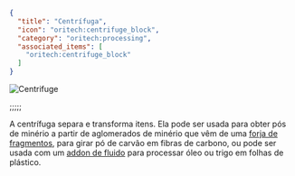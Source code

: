```json
{
  "title": "Centrífuga",
  "icon": "oritech:centrifuge_block",
  "category": "oritech:processing",
  "associated_items": [
    "oritech:centrifuge_block"
  ]
}
```

![Centrifuge](oritech:textures/book/centrifuge.png,fit)

;;;;;

A centrífuga separa e transforma itens. Ela pode ser usada para obter pós de minério a partir de aglomerados de minério que vêm de uma [forja de fragmentos](^oritech:processing/fragment_forge), para girar pó de carvão em fibras de carbono, ou pode ser usada com um [addon de fluido](^oritech:processing/addons) para processar óleo ou trigo em folhas de plástico.
